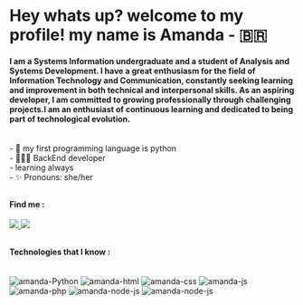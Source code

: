 
<h1>
Hey whats up? welcome to my profile! my name is Amanda - 🇧🇷
 </h1>

<h4>I am a Systems Information undergraduate and a student of Analysis and Systems Development. I have a great enthusiasm for the field of Information Technology and Communication, constantly seeking learning and improvement in both technical and interpersonal skills. As an aspiring developer, I am committed to growing professionally through challenging projects.I am an enthusiast of continuous learning and dedicated to being part of technological evolution.</h4>

<br>
- 🐍 my first programming language is python
<br>
- 👩🏽‍💻 BackEnd developer
<br>
- learning always
<br>
- ✨ Pronouns: she/her


##

 <h4> Find me : </h4>
    <div>
    <a href="https://www.linkedin.com/in/amanda-tavares-santos-ats/" target = "blank"> <img src = "https://img.shields.io/badge/LinkedIn-0077B5?style=for-the-badge&logo=linkedin&logoColor=white" target="blank"> </a>
    <a href="mailto: tavaresamandasantos@gmail.com" target = "blank"> <img src = "https://img.shields.io/badge/Gmail-D14836?style=for-the-badge&logo=gmail&logoColor=white" target="blank"> </a>
  </div>

 ##
 <h4> Technologies that I know : </h4>
<div style = "display: inline_block"><br>
  <img align="auto" alt="amanda-Python" heigt="30" whidth="40" src="https://img.icons8.com/color/48/000000/python--v1.png"/>
  <img align="auto" alt="amanda-html" heigt="30" whidth="40" src="https://img.icons8.com/color/48/000000/html-5--v1.png"/>
  <img align="auto" alt="amanda-css" heigt="30" whidth="40" src="https://img.icons8.com/color/48/000000/css3.png"/>
  <img align="auto" alt="amanda-js" heigt="30" whidth="40" src="https://img.icons8.com/color/48/000000/javascript--v1.png"/>
  <img align="auto" alt="amanda-php" heigt="30" whidth="40" src="https://img.icons8.com/color/48/000000/php.png"/>
  <img align="auto" alt="amanda-node-js" heigt="30" whidth="40" src="https://img.icons8.com/color/48/000000/nodejs.png"/>
  <img align="auto" alt="amanda-node-js" heigt="30" whidth="40" src="https://img.icons8.com/color/48/000000/wordpress.png"/>


    


  </div>
  
  ##
  <br>

  
  
